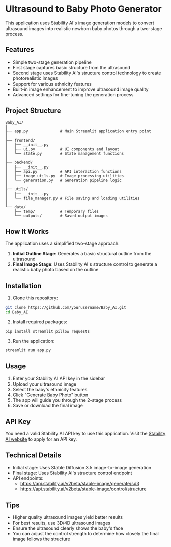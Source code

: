 # Ultrasound to Baby Photo Generator

This application uses Stability AI's image generation models to convert ultrasound images into realistic newborn baby photos through a two-stage process.

## Features

- Simple two-stage generation pipeline
- First stage captures basic structure from the ultrasound
- Second stage uses Stability AI's structure control technology to create photorealistic images
- Support for various ethnicity features
- Built-in image enhancement to improve ultrasound image quality
- Advanced settings for fine-tuning the generation process

## Project Structure

```
Baby_AI/
│
├── app.py              # Main Streamlit application entry point
│
├── frontend/
│   ├── __init__.py
│   ├── ui.py           # UI components and layout
│   └── state.py        # State management functions
│
├── backend/
│   ├── __init__.py
│   ├── api.py          # API interaction functions
│   ├── image_utils.py  # Image processing utilities
│   └── generation.py   # Generation pipeline logic
│
├── utils/
│   ├── __init__.py
│   └── file_manager.py # File saving and loading utilities
│
└── data/
    ├── temp/           # Temporary files
    └── outputs/        # Saved output images
```

## How It Works

The application uses a simplified two-stage approach:

1. **Initial Outline Stage**: Generates a basic structural outline from the ultrasound
2. **Final Image Stage**: Uses Stability AI's structure control to generate a realistic baby photo based on the outline

## Installation

1. Clone this repository:
```bash
git clone https://github.com/yourusername/Baby_AI.git
cd Baby_AI
```

2. Install required packages:
```bash
pip install streamlit pillow requests
```

3. Run the application:
```bash
streamlit run app.py
```

## Usage

1. Enter your Stability AI API key in the sidebar
2. Upload your ultrasound image
3. Select the baby's ethnicity features
4. Click "Generate Baby Photo" button
5. The app will guide you through the 2-stage process
6. Save or download the final image

## API Key

You need a valid Stability AI API key to use this application. Visit the [Stability AI website](https://stability.ai/) to apply for an API key.

## Technical Details

- Initial stage: Uses Stable Diffusion 3.5 image-to-image generation
- Final stage: Uses Stability AI's structure control endpoint
- API endpoints: 
  - https://api.stability.ai/v2beta/stable-image/generate/sd3
  - https://api.stability.ai/v2beta/stable-image/control/structure

## Tips

- Higher quality ultrasound images yield better results
- For best results, use 3D/4D ultrasound images
- Ensure the ultrasound clearly shows the baby's face
- You can adjust the control strength to determine how closely the final image follows the structure
